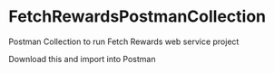 # FetchRewardsPostmanCollection
Postman Collection to run Fetch Rewards web service project

Download this and import into Postman
